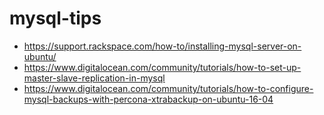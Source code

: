 # mysql-tips
* https://support.rackspace.com/how-to/installing-mysql-server-on-ubuntu/
* https://www.digitalocean.com/community/tutorials/how-to-set-up-master-slave-replication-in-mysql
* https://www.digitalocean.com/community/tutorials/how-to-configure-mysql-backups-with-percona-xtrabackup-on-ubuntu-16-04
